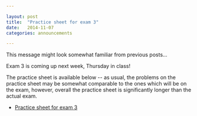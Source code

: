 ```yaml
---

layout: post
title:  "Practice sheet for exam 3"
date:   2014-11-07
categories: announcements 

---
```


This message might look somewhat familiar from previous posts...

Exam 3 is coming up next week, Thursday in class! 

The practice sheet is available below -- as usual, the problems on the practice sheet may be somewhat comparable to the ones which will be on the exam, however, overall the practice sheet is significantly longer than the actual exam.

- [Practice sheet for exam 3][practice3]

[practice3]: /calc2/practice3.pdf

